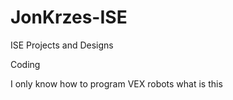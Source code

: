 # JonKrzes-ISE
ISE Projects and Designs

Coding

I only know how to program VEX robots what is this
